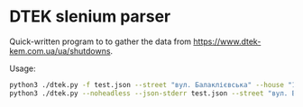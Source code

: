 # DTEK slenium parser

Quick-written program to to gather the data from https://www.dtek-kem.com.ua/ua/shutdowns.

Usage:
``` bash
python3 ./dtek.py -f test.json --street "вул. Балаклієвська" --house "12"
python3 ./dtek.py --noheadless --json-stderr test.json --street "вул. Балаклієвська" --house "12"
```
